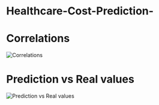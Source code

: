 # Healthcare-Cost-Prediction-

# Correlations
![Correlations](https://user-images.githubusercontent.com/62808375/115290963-c8336d80-a119-11eb-9346-060d143f0a28.JPG)

# Prediction vs Real values
![Prediction vs Real values](https://user-images.githubusercontent.com/62808375/115291190-0df03600-a11a-11eb-835d-5bee1cabfc7f.JPG)
